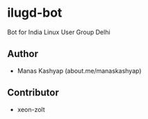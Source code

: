 # ilugd-bot
Bot for India Linux User Group Delhi

## Author
* Manas Kashyap (about.me/manaskashyap)

## Contributor
* xeon-zolt

